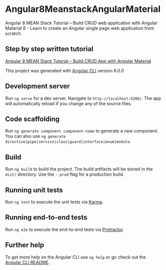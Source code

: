 # Angular8MeanstackAngularMaterial

Angular 8 MEAN Stack Tutorial – Build CRUD web application with Angular Material 8 - Learn to create an Angular single page web application from scratch.

## Step by step written tutorial
[Angular 8 MEAN Stack Tutorial – Build CRUD App with Angular Material](https://www.positronx.io/angular-8-mean-stack-tutorial-build-crud-angular-material)

This project was generated with [Angular CLI](https://github.com/angular/angular-cli) version 8.0.0

## Development server

Run `ng serve` for a dev server. Navigate to `http://localhost:4200/`. The app will automatically reload if you change any of the source files.

## Code scaffolding

Run `ng generate component component-name` to generate a new component. You can also use `ng generate directive|pipe|service|class|guard|interface|enum|module`.

## Build

Run `ng build` to build the project. The build artifacts will be stored in the `dist/` directory. Use the `--prod` flag for a production build.

## Running unit tests

Run `ng test` to execute the unit tests via [Karma](https://karma-runner.github.io).

## Running end-to-end tests

Run `ng e2e` to execute the end-to-end tests via [Protractor](http://www.protractortest.org/).

## Further help

To get more help on the Angular CLI use `ng help` or go check out the [Angular CLI README](https://github.com/angular/angular-cli/blob/master/README.md).
